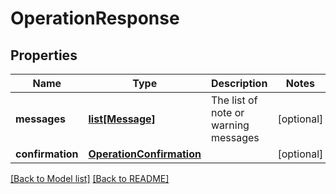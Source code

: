 # OperationResponse

## Properties

Name | Type | Description | Notes
------------ | ------------- | ------------- | -------------
**messages** | [**list[Message]**](Message.md) | The list of note or warning messages | [optional] 
**confirmation** | [**OperationConfirmation**](OperationConfirmation.md) |  | [optional] 

[[Back to Model list]](../README.md#documentation-for-models) [[Back to README]](../README.md)

